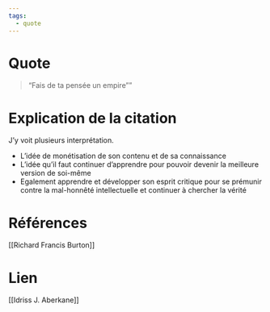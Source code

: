 ```yaml
---
tags:
  - quote
---
```

# Quote

> “Fais de ta pensée un empire””
# Explication de la citation

J’y voit plusieurs interprétation. 

- L’idée de monétisation de son contenu et de sa connaissance
- L’idée qu’il faut continuer d’apprendre pour pouvoir devenir la meilleure version de soi-même
- Egalement apprendre et développer son esprit critique pour se prémunir contre la mal-honnêté intellectuelle et continuer à chercher la vérité
# Références

[[Richard Francis Burton]]
# Lien

[[Idriss J. Aberkane]]
